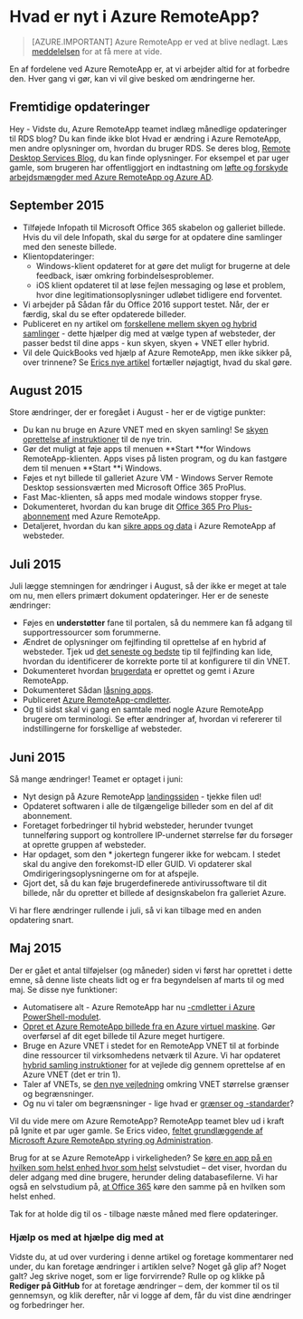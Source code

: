 
<properties
    pageTitle="Hvad er nyt i Azure RemoteApp? | Microsoft Azure"
    description="Få mere at vide om ændringer og forbedringer i Azure RemoteApp"
    services="remoteapp"
    documentationCenter=""
    authors="lizap"
    manager="mbaldwin" />

<tags
    ms.service="remoteapp"
    ms.workload="compute"
    ms.tgt_pltfrm="na"
    ms.devlang="na"
    ms.topic="article"
    ms.date="08/15/2016"
    ms.author="elizapo" />



# <a name="whats-new-in-azure-remoteapp"></a>Hvad er nyt i Azure RemoteApp?

> [AZURE.IMPORTANT]
> Azure RemoteApp er ved at blive nedlagt. Læs [meddelelsen](https://go.microsoft.com/fwlink/?linkid=821148) for at få mere at vide.

En af fordelene ved Azure RemoteApp er, at vi arbejder altid for at forbedre den. Hver gang vi gør, kan vi vil give besked om ændringerne her.

## <a name="future-updates"></a>Fremtidige opdateringer
Hey - Vidste du, Azure RemoteApp teamet indlæg månedlige opdateringer til RDS blog? Du kan finde ikke blot Hvad er ændring i Azure RemoteApp, men andre oplysninger om, hvordan du bruger RDS. Se deres blog, [Remote Desktop Services Blog](https://blogs.msdn.microsoft.com/rds/), du kan finde oplysninger. For eksempel et par uger gamle, som brugeren har offentliggjort en indtastning om [løfte og forskyde arbejdsmængder med Azure RemoteApp og Azure AD](https://blogs.msdn.microsoft.com/rds/2016/01/19/lift-and-shift-your-workloads-with-azure-remoteapp-and-azure-ad-domain-services/).
 
## <a name="september-2015"></a>September 2015
- Tilføjede Infopath til Microsoft Office 365 skabelon og galleriet billede. Hvis du vil dele Infopath, skal du sørge for at opdatere dine samlinger med den seneste billede.
- Klientopdateringer:
    - Windows-klient opdateret for at gøre det muligt for brugerne at dele feedback, især omkring forbindelsesproblemer.
    - iOS klient opdateret til at løse fejlen messaging og løse et problem, hvor dine legitimationsoplysninger udløbet tidligere end forventet.
- Vi arbejder på Sådan får du Office 2016 support testet. Når, der er færdig, skal du se efter opdaterede billeder.
- Publiceret en ny artikel om [forskellene mellem skyen og hybrid samlinger](remoteapp-collections.md) - dette hjælper dig med at vælge typen af websteder, der passer bedst til dine apps - kun skyen, skyen + VNET eller hybrid.
- Vil dele QuickBooks ved hjælp af Azure RemoteApp, men ikke sikker på, over trinnene? Se [Erics nye artikel](remoteapp-quickbooks.md) fortæller nøjagtigt, hvad du skal gøre.

## <a name="august-2015"></a>August 2015
Store ændringer, der er foregået i August - her er de vigtige punkter:

- Du kan nu bruge en Azure VNET med en skyen samling! Se [skyen oprettelse af instruktioner](remoteapp-create-cloud-deployment.md) til de nye trin.
- Gør det muligt at føje apps til menuen **Start **for Windows RemoteApp-klienten. Apps vises på listen program, og du kan fastgøre dem til menuen **Start **i Windows.
- Føjes et nyt billede til galleriet Azure VM - Windows Server Remote Desktop sessionsværten med Microsoft Office 365 ProPlus.
- Fast Mac-klienten, så apps med modale windows stopper fryse.
- Dokumenteret, hvordan du kan bruge dit [Office 365 Pro Plus-abonnement](remoteapp-officesubscription.md) med Azure RemoteApp.
- Detaljeret, hvordan du kan [sikre apps og data](remoteapp-secure.md) i Azure RemoteApp af websteder.

## <a name="july-2015"></a>Juli 2015

Juli lægge stemningen for ændringer i August, så der ikke er meget at tale om nu, men ellers primært dokument opdateringer. Her er de seneste ændringer:

- Føjes en **understøtter** fane til portalen, så du nemmere kan få adgang til supportressourcer som forummerne.
- Ændret de oplysninger om fejlfinding til oprettelse af en hybrid af websteder. Tjek ud [det seneste og bedste](remoteapp-hybridtrouble.md) tip til fejlfinding kan lide, hvordan du identificerer de korrekte porte til at konfigurere til din VNET.
- Dokumenteret hvordan [brugerdata](remoteapp-upd.md) er oprettet og gemt i Azure RemoteApp.
- Dokumenteret Sådan [låsning apps](remoteapp-secure.md).
- Publiceret [Azure RemoteApp-cmdletter](https://msdn.microsoft.com/library/mt428031.aspx).
- Og til sidst skal vi gang en samtale med nogle Azure RemoteApp brugere om terminologi. Se efter ændringer af, hvordan vi refererer til indstillingerne for forskellige af websteder.

## <a name="june-2015"></a>Juni 2015

Så mange ændringer! Teamet er optaget i juni:

- Nyt design på Azure RemoteApp [landingssiden](https://www.remoteapp.windowsazure.com/) - tjekke filen ud!
- Opdateret softwaren i alle de tilgængelige billeder som en del af dit abonnement.
- Foretaget forbedringer til hybrid websteder, herunder tvunget tunnelføring support og kontrollere IP-undernet størrelse før du forsøger at oprette gruppen af websteder.
- Har opdaget, som den * jokertegn fungerer ikke for webcam. I stedet skal du angive den forekomst-ID eller GUID. Vi opdaterer skal Omdirigeringsoplysningerne om for at afspejle.
- Gjort det, så du kan føje brugerdefinerede antivirussoftware til dit billede, når du opretter et billede af designskabelon fra galleriet Azure.

Vi har flere ændringer rullende i juli, så vi kan tilbage med en anden opdatering snart.

## <a name="may-2015"></a>Maj 2015

Der er gået et antal tilføjelser (og måneder) siden vi først har oprettet i dette emne, så denne liste cheats lidt og er fra begyndelsen af marts til og med maj. Se disse nye funktioner:

- Automatisere alt - Azure RemoteApp har nu [-cmdletter i Azure PowerShell-modulet](remoteapp-tutorial-arawithpowershell.md).
- [Opret et Azure RemoteApp billede fra en Azure virtuel maskine](remoteapp-image-on-azurevm.md). Gør overførsel af dit eget billede til Azure meget hurtigere.
- Bruge en Azure VNET i stedet for en RemoteApp VNET til at forbinde dine ressourcer til virksomhedens netværk til Azure. Vi har opdateret [hybrid samling instruktioner](remoteapp-create-hybrid-deployment.md) for at vejlede dig gennem oprettelse af en Azure VNET (det er trin 1).
- Taler af VNETs, se [den nye vejledning](remoteapp-vnetsizing.md) omkring VNET størrelse grænser og begrænsninger.
- Og nu vi taler om begrænsninger - lige hvad er [grænser og -standarder](../azure-subscription-service-limits.md)?

Vil du vide mere om Azure RemoteApp? RemoteApp teamet blev ud i kraft på Ignite et par uger gamle. Se Erics video, [feltet grundlæggende af Microsoft Azure RemoteApp styring og Administration](http://channel9.msdn.com/Events/Ignite/2015/BRK3868).

Brug for at se Azure RemoteApp i virkeligheden? Se [køre en app på en hvilken som helst enhed hvor som helst](remoteapp-anyapp.md) selvstudiet – det viser, hvordan du deler adgang med dine brugere, herunder deling databasefilerne. Vi har også en selvstudium på, [at Office 365](remoteapp-tutorial-o365anywhere.md) køre den samme på en hvilken som helst enhed.

Tak for at holde dig til os - tilbage næste måned med flere opdateringer.


### <a name="help-us-help-you"></a>Hjælp os med at hjælpe dig med at
Vidste du, at ud over vurdering i denne artikel og foretage kommentarer ned under, du kan foretage ændringer i artiklen selve? Noget gå glip af? Noget galt? Jeg skrive noget, som er lige forvirrende? Rulle op og klikke på **Rediger på GitHub** for at foretage ændringer – dem, der kommer til os til gennemsyn, og klik derefter, når vi logge af dem, får du vist dine ændringer og forbedringer her.
